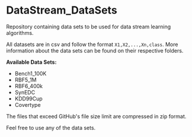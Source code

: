 # DataStream_DataSets
Repository containing data sets to be used for data stream learning algorithms.

All datasets are in csv and follow the format ```X1,X2,...,Xn,class```. More information about the data sets can be found on their respective folders. 

**Available Data Sets:**

* Bench1_100K 
* RBF5_1M
* RBF6_400k
* SynEDC
* KDD99Cup
* Covertype

The files that exceed GitHub's file size limit are compressed in zip format.

Feel free to use any of the data sets.
